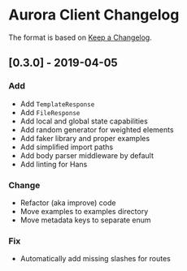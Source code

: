 # Aurora Client Changelog

The format is based on [Keep a Changelog](http://keepachangelog.com/).

## [0.3.0] - 2019-04-05
### Add
- Add `TemplateResponse`
- Add `FileResponse`
- Add local and global state capabilities
- Add random generator for weighted elements
- Add faker library and proper examples
- Add simplified import paths
- Add body parser middleware by default
- Add linting for Hans

### Change
- Refactor (aka improve) code
- Move examples to examples directory
- Move metadata keys to separate enum

### Fix
- Automatically add missing slashes for routes
